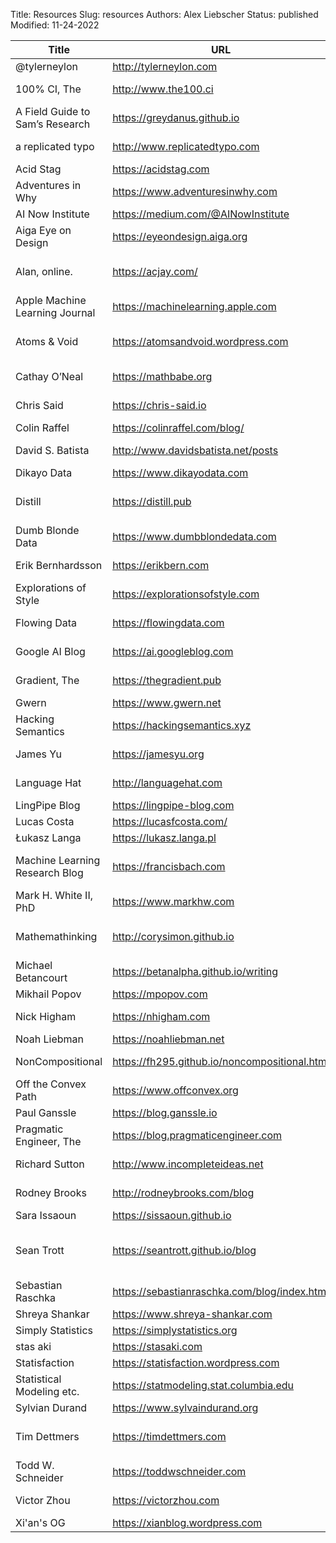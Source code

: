 Title: Resources
Slug: resources
Authors: Alex Liebscher
Status: published
Modified: 11-24-2022

<!-- \| (.+?)\s+\| <(.+?)\/?>\s+\| (.+?)\s+\| -->

<table class="uk-table uk-table-striped uk-table-small">
    <thead>
        <tr>
            <th>Title</th>
            <th>URL</th>
            <th>Topics</th>
        </tr>
    </thead>
    <tbody>
        <tr><td>@tylerneylon</td><td><a href="http://tylerneylon.com" target="_new">http://tylerneylon.com</a></td><td>[Philosophy / CS]</td></tr>
        <tr><td>100% CI, The</td><td><a href="http://www.the100.ci" target="_new">http://www.the100.ci</a></td><td>[Statistics / Academia]</td></tr>
        <tr><td>A Field Guide to Sam’s Research</td><td><a href="https://greydanus.github.io" target="_new">https://greydanus.github.io</a></td><td>[Machine Learning]</td></tr>
        <tr><td>a replicated typo</td><td><a href="http://www.replicatedtypo.com" target="_new">http://www.replicatedtypo.com</a></td><td>[Evolution / Linguistics]</td></tr>
        <tr><td>Acid Stag</td><td><a href="https://acidstag.com" target="_new">https://acidstag.com</a></td><td>[Music News]</td></tr>
        <tr><td>Adventures in Why</td><td><a href="https://www.adventuresinwhy.com" target="_new">https://www.adventuresinwhy.com</a></td><td>[Data Science]</td></tr>
        <tr><td>AI Now Institute</td><td><a href="https://medium.com/@AINowInstitute" target="_new">https://medium.com/@AINowInstitute</a></td><td>[AI / Philosophy]</td></tr>
        <tr><td>Aiga Eye on Design</td><td><a href="https://eyeondesign.aiga.org" target="_new">https://eyeondesign.aiga.org</a></td><td>[Design]</td></tr>
        <tr><td>Alan, online.</td><td><a href="https://acjay.com/" target="_new">https://acjay.com/</a></td><td>[Software / Management / Entrepreneurship]</td></tr>
        <tr><td>Apple Machine Learning Journal</td><td><a href="https://machinelearning.apple.com" target="_new">https://machinelearning.apple.com</a></td><td>[Machine Learning]</td></tr>
        <tr><td>Atoms & Void</td><td><a href="https://atomsandvoid.wordpress.com" target="_new">https://atomsandvoid.wordpress.com</a></td><td>[Topology / Geometry / Philosophy]</td></tr>
        <tr><td>Cathay O’Neal</td><td><a href="https://mathbabe.org" target="_new">https://mathbabe.org</a></td><td>[Data Science / AI]</td></tr>
        <tr><td>Chris Said</td><td><a href="https://chris-said.io" target="_new">https://chris-said.io</a></td><td>[Statistics / Technology]</td></tr>
        <tr><td>Colin Raffel</td><td><a href="https://colinraffel.com/blog/" target="_new">https://colinraffel.com/blog/</a></td><td>[ML]</td></tr>
        <tr><td>David S. Batista</td><td><a href="http://www.davidsbatista.net/posts" target="_new">http://www.davidsbatista.net/posts</a></td><td>[Machine Learning / NLP]</td></tr>
        <tr><td>Dikayo Data</td><td><a href="https://www.dikayodata.com" target="_new">https://www.dikayodata.com</a></td><td>[Data Science]</td></tr>
        <tr><td>Distill</td><td><a href="https://distill.pub" target="_new">https://distill.pub</a></td><td>[Machine Learning / Academia]</td></tr>
        <tr><td>Dumb Blonde Data</td><td><a href="https://www.dumbblondedata.com" target="_new">https://www.dumbblondedata.com</a></td><td>[Data Science]</td></tr>
        <tr><td>Erik Bernhardsson</td><td><a href="https://erikbern.com" target="_new">https://erikbern.com</a></td><td>[Business / Optimization]</td></tr>
        <tr><td>Explorations of Style</td><td><a href="https://explorationsofstyle.com" target="_new">https://explorationsofstyle.com</a></td><td>[Writing / Academia]</td></tr>
        <tr><td>Flowing Data</td><td><a href="https://flowingdata.com" target="_new">https://flowingdata.com</a></td><td>[Statistics / Visualization]</td></tr>
        <tr><td>Google AI Blog</td><td><a href="https://ai.googleblog.com" target="_new">https://ai.googleblog.com</a></td><td>[Machine Learning]</td></tr>
        <tr><td>Gradient, The</td><td><a href="https://thegradient.pub" target="_new">https://thegradient.pub</a></td><td>[Machine Learning / AI]</td></tr>
        <tr><td>Gwern</td><td><a href="https://www.gwern.net" target="_new">https://www.gwern.net</a></td><td>[Lots]</td></tr>
        <tr><td>Hacking Semantics</td><td><a href="https://hackingsemantics.xyz" target="_new">https://hackingsemantics.xyz</a></td><td>[NLP / Academia]</td></tr>
        <tr><td>James Yu</td><td><a href="https://jamesyu.org" target="_new">https://jamesyu.org</a></td><td>[Science Fiction / Writing]</td></tr>
        <tr><td>Language Hat</td><td><a href="http://languagehat.com" target="_new">http://languagehat.com</a></td><td>[Linguistics / Language]</td></tr>
        <tr><td>LingPipe Blog</td><td><a href="https://lingpipe-blog.com" target="_new">https://lingpipe-blog.com</a></td><td>[NLP / CS]</td></tr>
        <tr><td>Lucas Costa</td><td><a href="https://lucasfcosta.com/" target="_new">https://lucasfcosta.com/</a></td><td>[Software Eng]</td></tr>
        <tr><td>Łukasz Langa</td><td><a href="https://lukasz.langa.pl/" target="_new">https://lukasz.langa.pl</a></td><td>[Python]</td></tr>
        <tr><td>Machine Learning Research Blog</td><td><a href="https://francisbach.com" target="_new">https://francisbach.com</a></td><td>[Machine Learning / Optimization]</td></tr>
        <tr><td>Mark H. White II, PhD</td><td><a href="https://www.markhw.com" target="_new">https://www.markhw.com</a></td><td>[Statistics / Data Science]</td></tr>
        <tr><td>Mathemathinking</td><td><a href="http://corysimon.github.io" target="_new">http://corysimon.github.io</a></td><td>[Probability / Machine Learning / Chemistry]</td></tr>
        <tr><td>Michael Betancourt</td><td><a href="https://betanalpha.github.io/writing" target="_new">https://betanalpha.github.io/writing</a></td><td>[Probability / Statistics]</td></tr>
        <tr><td>Mikhail Popov</td><td><a href="https://mpopov.com" target="_new">https://mpopov.com</a></td><td>[R / Statistics]</td></tr>
        <tr><td>Nick Higham</td><td><a href="https://nhigham.com" target="_new">https://nhigham.com</a></td><td>[Applied Mathematics]</td></tr>
        <tr><td>Noah Liebman</td><td><a href="https://noahliebman.net" target="_new">https://noahliebman.net</a></td><td>[Probability]</td></tr>
        <tr><td>NonCompositional</td><td><a href="https://fh295.github.io/noncompositional.html" target="_new">https://fh295.github.io/noncompositional.html</a></td><td>[Cognitive Science / AI]</td></tr>
        <tr><td>Off the Convex Path</td><td><a href="https://www.offconvex.org" target="_new">https://www.offconvex.org</a></td><td>[Machine Learning]</td></tr>
        <tr><td>Paul Ganssle</td><td><a href="https://blog.ganssle.io/" target="_new">https://blog.ganssle.io</a></td><td>[Python]</td></tr>
        <tr><td>Pragmatic Engineer, The</td><td><a href="https://blog.pragmaticengineer.com" target="_new">https://blog.pragmaticengineer.com</a></td><td>[Software Engineering]</td></tr>
        <tr><td>Richard Sutton</td><td><a href="http://www.incompleteideas.net" target="_new">http://www.incompleteideas.net</a></td><td>[Reinforcement Learning / AI]</td></tr>
        <tr><td>Rodney Brooks</td><td><a href="http://rodneybrooks.com/blog" target="_new">http://rodneybrooks.com/blog</a></td><td>[CS / AI / Robotics]</td></tr>
        <tr><td>Sara Issaoun</td><td><a href="https://sissaoun.github.io/" target="_new">https://sissaoun.github.io</a></td><td>[Astronomy]</td></tr>
        <tr><td>Sean Trott</td><td><a href="https://seantrott.github.io/blog" target="_new">https://seantrott.github.io/blog</a></td><td>[Cognitive Science / Language / Statistics]</td></tr>
        <tr><td>Sebastian Raschka</td><td><a href="https://sebastianraschka.com/blog/index.html" target="_new">https://sebastianraschka.com/blog/index.html</a></td><td>[Machine Learning]</td></tr>
        <tr><td>Shreya Shankar</td><td><a href="https://www.shreya-shankar.com" target="_new">https://www.shreya-shankar.com</a></td><td>[ML / Academia]</td></tr>
        <tr><td>Simply Statistics</td><td><a href="https://simplystatistics.org" target="_new">https://simplystatistics.org</a></td><td>[Statistics]</td></tr>
        <tr><td>stas aki</td><td><a href="https://stasaki.com" target="_new">https://stasaki.com</a></td><td>[Design]</td></tr>
        <tr><td>Statisfaction</td><td><a href="https://statisfaction.wordpress.com" target="_new">https://statisfaction.wordpress.com</a></td><td>[Statistics]</td></tr>
        <tr><td>Statistical Modeling etc.</td><td><a href="https://statmodeling.stat.columbia.edu" target="_new">https://statmodeling.stat.columbia.edu</a></td><td>[Statistics]</td></tr>
        <tr><td>Sylvian Durand</td><td><a href="https://www.sylvaindurand.org" target="_new">https://www.sylvaindurand.org</a></td><td>[CSS / Web Dev]</td></tr>
        <tr><td>Tim Dettmers</td><td><a href="https://timdettmers.com" target="_new">https://timdettmers.com</a></td><td>[Machine Learning / Academia]</td></tr>
        <tr><td>Todd W. Schneider</td><td><a href="https://toddwschneider.com" target="_new">https://toddwschneider.com</a></td><td>[Data Science]</td></tr>
        <tr><td>Victor Zhou</td><td><a href="https://victorzhou.com" target="_new">https://victorzhou.com</a></td><td>[Machine Learning]</td></tr>
        <tr><td>Xi'an's OG</td><td><a href="https://xianblog.wordpress.com" target="_new">https://xianblog.wordpress.com</a></td><td>[Statistics]</td></tr>
    </tbody>
</table>